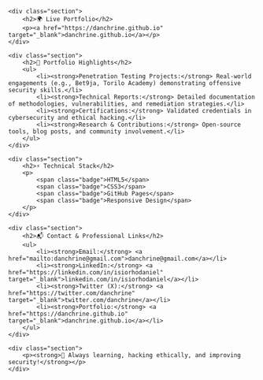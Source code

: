     <div class="section">
        <h2>🌍 Live Portfolio</h2>
        <p><a href="https://danchrine.github.io" target="_blank">danchrine.github.io</a></p>
    </div>

    <div class="section">
        <h2>📂 Portfolio Highlights</h2>
        <ul>
            <li><strong>Penetration Testing Projects:</strong> Real-world engagements (e.g., Bet9ja, Torilo Academy) demonstrating offensive security skills.</li>
            <li><strong>Technical Reports:</strong> Detailed documentation of methodologies, vulnerabilities, and remediation strategies.</li>
            <li><strong>Certifications:</strong> Validated credentials in cybersecurity and ethical hacking.</li>
            <li><strong>Research & Contributions:</strong> Open-source tools, blog posts, and community involvement.</li>
        </ul>
    </div>

    <div class="section">
        <h2>⚡ Technical Stack</h2>
        <p>
            <span class="badge">HTML5</span>
            <span class="badge">CSS3</span>
            <span class="badge">GitHub Pages</span>
            <span class="badge">Responsive Design</span>
        </p>
    </div>

    <div class="section">
        <h2>📬 Contact & Professional Links</h2>
        <ul>
            <li><strong>Email:</strong> <a href="mailto:danchrine@gmail.com">danchrine@gmail.com</a></li>
            <li><strong>LinkedIn:</strong> <a href="https://linkedin.com/in/isiorhodaniel" target="_blank">linkedin.com/in/isiorhodaniel</a></li>
            <li><strong>Twitter (X):</strong> <a href="https://twitter.com/danchrine" target="_blank">twitter.com/danchrine</a></li>
            <li><strong>Portfolio:</strong> <a href="https://danchrine.github.io" target="_blank">danchrine.github.io</a></li>
        </ul>
    </div>

    <div class="section">
        <p><strong>🚀 Always learning, hacking ethically, and improving security!</strong></p>
    </div>
</div>
